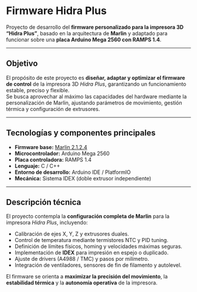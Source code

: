 # Firmware Hidra Plus

Proyecto de desarrollo del **firmware personalizado para la impresora 3D “Hidra Plus”**, basado en la arquitectura de **Marlin** y adaptado para funcionar sobre una **placa Arduino Mega 2560 con RAMPS 1.4**.

---

## Objetivo

El propósito de este proyecto es **diseñar, adaptar y optimizar el firmware de control** de la impresora 3D *Hidra Plus*, garantizando un funcionamiento estable, preciso y flexible.  
Se busca aprovechar al máximo las capacidades del hardware mediante la personalización de Marlin, ajustando parámetros de movimiento, gestión térmica y configuración de extrusores.

---

## Tecnologías y componentes principales

- **Firmware base:** [Marlin 2.1.2.4](https://marlinfw.org/)  
- **Microcontrolador:** Arduino Mega 2560  
- **Placa controladora:** RAMPS 1.4  
- **Lenguaje:** C / C++  
- **Entorno de desarrollo:** Arduino IDE / PlatformIO  
- **Mecánica:** Sistema IDEX (doble extrusor independiente)

---

## Descripción técnica

El proyecto contempla la **configuración completa de Marlin** para la impresora *Hidra Plus*, incluyendo:

- Calibración de ejes X, Y, Z y extrusores duales.  
- Control de temperatura mediante termistores NTC y PID tuning.  
- Definición de límites físicos, homing y velocidades máximas seguras.  
- Implementación de **IDEX** para impresión en espejo o duplicado.  
- Ajuste de drivers (A4988 / TMC) y pasos por milímetro.  
- Integración de ventiladores, sensores de fin de filamento y autolevel.  

El firmware se orienta a **maximizar la precisión del movimiento**, la **estabilidad térmica** y la **autonomía operativa** de la impresora.


